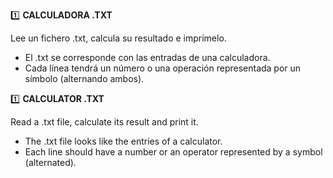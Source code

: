 1️⃣ **CALCULADORA .TXT**

Lee un fichero .txt, calcula su resultado e imprímelo.
- El .txt se corresponde con las entradas de una calculadora.
- Cada línea tendrá un número o una operación representada por un símbolo (alternando ambos).

1️⃣ **CALCULATOR .TXT**

Read a .txt file, calculate its result and print it.
- The .txt file looks like the entries of a calculator.
- Each line should have a number or an operator represented by a symbol (alternated).